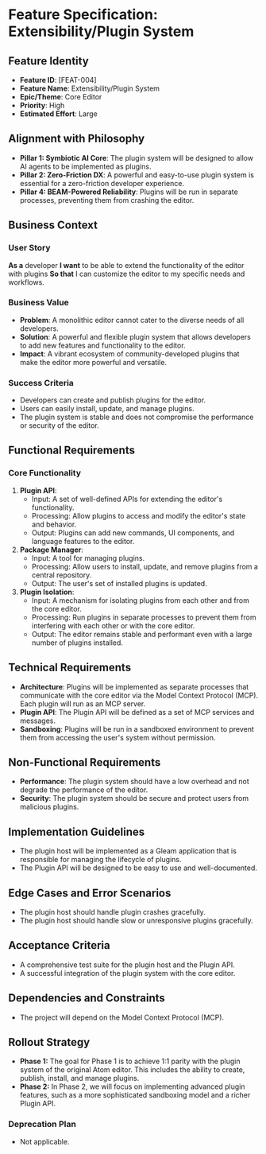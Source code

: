 # Feature Specification: Extensibility/Plugin System

## Feature Identity
- **Feature ID**: [FEAT-004]
- **Feature Name**: Extensibility/Plugin System
- **Epic/Theme**: Core Editor
- **Priority**: High
- **Estimated Effort**: Large

## Alignment with Philosophy
- **Pillar 1: Symbiotic AI Core**: The plugin system will be designed to allow AI agents to be implemented as plugins.
- **Pillar 2: Zero-Friction DX**: A powerful and easy-to-use plugin system is essential for a zero-friction developer experience.
- **Pillar 4: BEAM-Powered Reliability**: Plugins will be run in separate processes, preventing them from crashing the editor.

## Business Context
### User Story
**As a** developer
**I want** to be able to extend the functionality of the editor with plugins
**So that** I can customize the editor to my specific needs and workflows.

### Business Value
- **Problem**: A monolithic editor cannot cater to the diverse needs of all developers.
- **Solution**: A powerful and flexible plugin system that allows developers to add new features and functionality to the editor.
- **Impact**: A vibrant ecosystem of community-developed plugins that make the editor more powerful and versatile.

### Success Criteria
- Developers can create and publish plugins for the editor.
- Users can easily install, update, and manage plugins.
- The plugin system is stable and does not compromise the performance or security of the editor.

## Functional Requirements
### Core Functionality
1. **Plugin API**:
   - Input: A set of well-defined APIs for extending the editor's functionality.
   - Processing: Allow plugins to access and modify the editor's state and behavior.
   - Output: Plugins can add new commands, UI components, and language features to the editor.
2. **Package Manager**:
   - Input: A tool for managing plugins.
   - Processing: Allow users to install, update, and remove plugins from a central repository.
   - Output: The user's set of installed plugins is updated.
3. **Plugin Isolation**:
   - Input: A mechanism for isolating plugins from each other and from the core editor.
   - Processing: Run plugins in separate processes to prevent them from interfering with each other or with the core editor.
   - Output: The editor remains stable and performant even with a large number of plugins installed.

## Technical Requirements
- **Architecture**: Plugins will be implemented as separate processes that communicate with the core editor via the Model Context Protocol (MCP). Each plugin will run as an MCP server.
- **Plugin API**: The Plugin API will be defined as a set of MCP services and messages.
- **Sandboxing**: Plugins will be run in a sandboxed environment to prevent them from accessing the user's system without permission.

## Non-Functional Requirements
- **Performance**: The plugin system should have a low overhead and not degrade the performance of the editor.
- **Security**: The plugin system should be secure and protect users from malicious plugins.

## Implementation Guidelines
- The plugin host will be implemented as a Gleam application that is responsible for managing the lifecycle of plugins.
- The Plugin API will be designed to be easy to use and well-documented.

## Edge Cases and Error Scenarios
- The plugin host should handle plugin crashes gracefully.
- The plugin host should handle slow or unresponsive plugins gracefully.

## Acceptance Criteria
- A comprehensive test suite for the plugin host and the Plugin API.
- A successful integration of the plugin system with the core editor.

## Dependencies and Constraints
- The project will depend on the Model Context Protocol (MCP).

## Rollout Strategy
- **Phase 1:** The goal for Phase 1 is to achieve 1:1 parity with the plugin system of the original Atom editor. This includes the ability to create, publish, install, and manage plugins.
- **Phase 2:** In Phase 2, we will focus on implementing advanced plugin features, such as a more sophisticated sandboxing model and a richer Plugin API.

### Deprecation Plan
- Not applicable.
